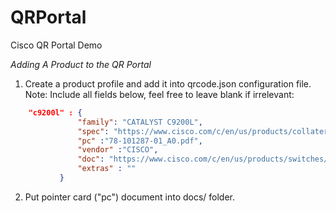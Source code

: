 # QRPortal
Cisco QR Portal Demo

*Adding A Product to the QR Portal*

1. Create a product profile and add it into qrcode.json configuration file. Note: Include all fields below, feel free to leave blank if irrelevant:

```json
	"c9200l" : {
               "family": "CATALYST C9200L",
               "spec": "https://www.cisco.com/c/en/us/products/collateral/switches/catalyst-9200-series-switches/nb-06-cat9200-ser-data-sheet-cte-en.pdf",
               "pc" :"78-101287-01_A0.pdf",
               "vendor" :"CISCO",
               "doc": "https://www.cisco.com/c/en/us/products/switches/catalyst-9200-series-switches/index.html",
               "extras" : ""
		   }
```

2. Put pointer card ("pc") document into docs/ folder.
